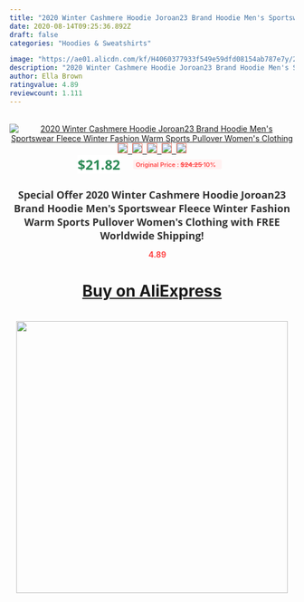 ```yaml
---
title: "2020 Winter Cashmere Hoodie Joroan23 Brand Hoodie Men's Sportswear Fleece Winter Fashion Warm Sports Pullover Women's Clothing"
date: 2020-08-14T09:25:36.892Z
draft: false
categories: "Hoodies & Sweatshirts"

image: "https://ae01.alicdn.com/kf/H4060377933f549e59dfd08154ab787e7y/2020-Winter-Cashmere-Hoodie-Joroan23-Brand-Hoodie-Men-s-Sportswear-Fleece-Winter-Fashion-Warm-Sports-Pullover.jpg"
description: "2020 Winter Cashmere Hoodie Joroan23 Brand Hoodie Men's Sportswear Fleece Winter Fashion Warm Sports Pullover Women's Clothing"
author: Ella Brown
ratingvalue: 4.89
reviewcount: 1.111
---
```

<br>
<div style="text-align: center;">
<a href="https://s.click.aliexpress.com/e/_97J0rL" target="_blank" rel="nofollow noopener noreferrer"><img alt="2020 Winter Cashmere Hoodie Joroan23 Brand Hoodie Men's Sportswear Fleece Winter Fashion Warm Sports Pullover Women's Clothing" class="magnifier-image" src="https://ae01.alicdn.com/kf/H4060377933f549e59dfd08154ab787e7y/2020-Winter-Cashmere-Hoodie-Joroan23-Brand-Hoodie-Men-s-Sportswear-Fleece-Winter-Fashion-Warm-Sports-Pullover.jpg_640x640.jpg">
<br>
<img style="border:1px solid salmon" src="https://ae01.alicdn.com/kf/H4060377933f549e59dfd08154ab787e7y/2020-Winter-Cashmere-Hoodie-Joroan23-Brand-Hoodie-Men-s-Sportswear-Fleece-Winter-Fashion-Warm-Sports-Pullover.jpg_120x120.jpg">&nbsp;&nbsp;<img style="border:1px solid salmon" src="https://ae01.alicdn.com/kf/Haed0a8210fdd4ed394a5ad8343ac2d31f/2020-Winter-Cashmere-Hoodie-Joroan23-Brand-Hoodie-Men-s-Sportswear-Fleece-Winter-Fashion-Warm-Sports-Pullover.jpg_120x120.jpg">&nbsp;&nbsp;<img style="border:1px solid salmon" src="https://ae01.alicdn.com/kf/H82a7994c03154cf286c6d8fec8d381885/2020-Winter-Cashmere-Hoodie-Joroan23-Brand-Hoodie-Men-s-Sportswear-Fleece-Winter-Fashion-Warm-Sports-Pullover.jpg_120x120.jpg">&nbsp;&nbsp;<img style="border:1px solid salmon" src="https://ae01.alicdn.com/kf/H58a20a8835ee481fb573e47df71cfca25/2020-Winter-Cashmere-Hoodie-Joroan23-Brand-Hoodie-Men-s-Sportswear-Fleece-Winter-Fashion-Warm-Sports-Pullover.jpg_120x120.jpg">&nbsp;&nbsp;<img style="border:1px solid salmon" src="https://ae01.alicdn.com/kf/H31418a642c5845dcac5bfa1e3c6d416eM/2020-Winter-Cashmere-Hoodie-Joroan23-Brand-Hoodie-Men-s-Sportswear-Fleece-Winter-Fashion-Warm-Sports-Pullover.jpg_120x120.jpg"></a></div><br0>
<div style="text-align: center;"><span style="background-color: white; border: 0px; box-sizing: border-box; color: seagreen; display: inline-block; font-family: &quot;open sans&quot; , &quot;arial&quot; , &quot;helvetica&quot; , sans-serif , &quot;heiti&quot;; font-size: 24px; font-stretch: inherit; font-weight: 700; line-height: inherit; margin: 0px 10px 0px 0px; padding: 0px; vertical-align: middle;">$21.82 </span>
<span style="background: rgb(255 , 241 , 241); border-radius: 3px; border: 0px; box-sizing: border-box; color: #ff4747; display: inline-block; font-family: inherit; font-size: 12px; font-stretch: inherit; font-style: inherit; font-variant: inherit; font-weight: 600; line-height: inherit; margin: 0px; padding: 2px 5px; transform: scale(0.9); vertical-align: middle;">Original Price : <b style="text-decoration: line-through;">$24.25 </b> 10%&nbsp;&nbsp;</span></div>
<h1 style="color: #333333; display: inline-block; font-family: &quot;open sans&quot; , &quot;arial&quot; , &quot;helvetica&quot; , sans-serif , &quot;heiti&quot;; font-size: 18px; font-stretch: inherit; font-weight: 700; text-align: center;">Special Offer 2020 Winter Cashmere Hoodie Joroan23 Brand Hoodie Men's Sportswear Fleece Winter Fashion Warm Sports Pullover Women's Clothing with FREE Worldwide Shipping!</h1>
<div style="color: #ff4747; text-align: center;">
<img src="https://4.bp.blogspot.com/-M0ZcTcb-5uY/XleCXlxnR4I/AAAAAAAAAEc/OrjgMkXV1oMQFaCRZj5HQwOCBcu3w1FegCPcBGAYYCw/s1600/star.png" style="height: 15px;">&nbsp;<b>4.89</b></div>
<div class="button_cont" align="center"><a class="buynow_a" href="https://s.click.aliexpress.com/e/_97J0rL" target="_blank" rel="nofollow noopener noreferrer"><H1>Buy on AliExpress</H1></a></div><br>
<div class="separator" style="clear: both; text-align: center;">
<img src="https://lh3.googleusercontent.com/-pTy5HemUv9M/XlePHvY0dAI/AAAAAAAAAE4/0nX5iRUoIWY8eMW9Dpxeirr157OZliDIgCLcBGAsYHQ/s1600/badge.gif" width="480">
</div>
